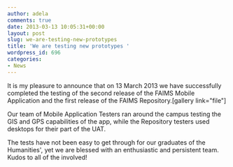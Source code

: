```yaml
---
author: adela
comments: true
date: 2013-03-13 10:05:31+00:00
layout: post
slug: we-are-testing-new-prototypes
title: 'We are testing new prototypes '
wordpress_id: 696
categories:
- News
---
```


It is my pleasure to announce that on 13 March 2013 we have successfully completed the testing of the second release of the FAIMS Mobile Application and the first release of the FAIMS Repository.[gallery link="file"]

Our team of Mobile Application Testers ran around the campus testing the GIS and GPS capabilities of the app, while the Repository testers used desktops for their part of the UAT.

The tests have not been easy to get through for our graduates of the Humanities', yet we are blessed with an enthusiastic and persistent team. Kudos to all of the involved!

